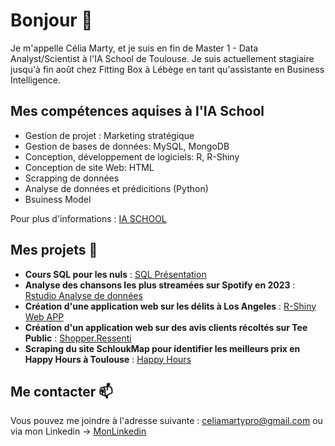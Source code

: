 # Bonjour 👋

Je m'appelle Célia Marty, et je suis en fin de Master 1 - Data Analyst/Scientist à l'IA School de Toulouse.
Je suis actuellement stagiaire jusqu'à fin août chez Fitting Box à Lébège en tant qu'assistante en Business Intelligence.

## Mes compétences aquises à l'IA School
- Gestion de projet : Marketing stratégique 
- Gestion de bases de données: MySQL, MongoDB
- Conception, développement de logiciels: R, R-Shiny
- Conception de site Web: HTML
- Scrapping de données 
- Analyse de données et prédicitions (Python)
- Bsuiness Model 

Pour plus d'informations : [IA SCHOOL](https://www.intelligence-artificielle-school.com/les-formations/cycle-mastere/)

## Mes projets 💬
- **Cours SQL pour les nuls** :  [SQL Présentation](SQLPourlesNuls.pdf)
- **Analyse des chansons les plus streamées sur Spotify en 2023** : [Rstudio Analyse de données](https://github.com/CeliaMarty/CeliaMarty/blob/main/CeliaMARTY-Spotify.R)
- **Création d'une application web sur les délits à Los Angeles** : [R-Shiny Web APP](https://github.com/CeliaMarty/Projet-R-Shiny-)
- **Création d'un application web sur des avis clients récoltés sur Tee Public** : [Shopper.Ressenti](https://github.com/CeliaMarty/SHOPPER.RESSENTI.git)
- **Scraping du site SchloukMap pour identifier les meilleurs prix en Happy Hours à Toulouse** : [Happy Hours](https://github.com/CeliaMarty/Scraping/tree/master)

## Me contacter 📫

Vous pouvez me joindre à l'adresse suivante : celiamartypro@gmail.com
ou via mon Linkedin -> [MonLinkedin](www.linkedin.com/in/célia-m-4b0448220)



